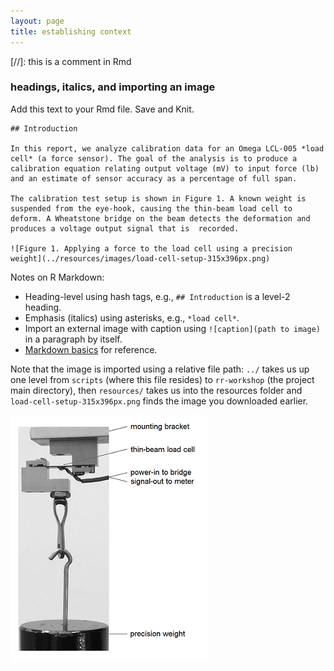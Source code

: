 ```yaml
---
layout: page
title: establishing context 
---
```


[//]: this is a comment in Rmd

### headings, italics, and importing an image

Add this text to your Rmd file. Save and Knit. 

```
## Introduction

In this report, we analyze calibration data for an Omega LCL-005 *load cell* (a force sensor). The goal of the analysis is to produce a calibration equation relating output voltage (mV) to input force (lb) and an estimate of sensor accuracy as a percentage of full span.

The calibration test setup is shown in Figure 1. A known weight is suspended from the eye-hook, causing the thin-beam load cell to deform. A Wheatstone bridge on the beam detects the deformation and produces a voltage output signal that is  recorded.

![Figure 1. Applying a force to the load cell using a precision weight](../resources/images/load-cell-setup-315x396px.png)
```

Notes on R Markdown: 

- Heading-level using hash tags, e.g., `## Introduction` is a level-2 heading.
- Emphasis (italics) using asterisks, e.g., `*load cell*`.
- Import an external image with caption using `![caption](path to image)` in a paragraph by itself. 
- [Markdown basics](http://rmarkdown.rstudio.com/authoring_basics.html) for reference.

Note that the image is imported using a relative file path:  `../` takes us up one level from `scripts` (where this file resides) to `rr-workshop` (the project main directory), then `resources/` takes us into the resources folder and `load-cell-setup-315x396px.png` finds the image you downloaded earlier. 


![Figure 1. Applying a force to the load cell using a precision weight](../resources/images/load-cell-setup-315x396px.png)




